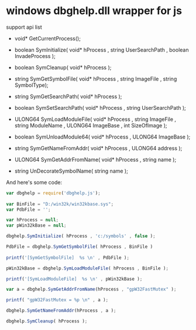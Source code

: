 # windows dbghelp.dll wrapper for js

support api list

 * void* GetCurrentProcess();    
   

 * boolean SymInitialize( void* hProcess , string UserSearchPath , boolean InvadeProcess );   
    
    
 * boolean SymCleanup( void* hProcess );    
     
     
 * string SymGetSymbolFile( void* hProcess , string ImageFile , string SymbolType);   
     
     
 * string SymGetSearchPath( void* hProcess );    
   
   
 * boolean SymSetSearchPath( void* hProcess , string UserSearchPath  );   
     
     
 * ULONG64 SymLoadModuleFile( void* hProcess , string ImageFile , string ModuleName , ULONG64 ImageBase , int SizeOfImage ); 
       
       
 * boolean SymUnloadModule64( void* hProcess , ULONG64 ImageBase );   
    
    
 * string SymGetNameFromAddr( void* hProcess , ULONG64 address );   
    
    
 * ULONG64 SymGetAddrFromName( void* hProcess , string name );  
     
     
 * string UnDecorateSymbolName( string name );   
    

And here's some code:

```javascript
var dbghelp = require('dbghelp.js');
	
var BinFile = "D:/win32k/win32kbase.sys";
var PdbFile = '';

var hProcess = null;
var pWin32kBase = null;

dbghelp.SymInitialize( hProcess , 'c:/symbols' , false );

PdbFile = dbghelp.SymGetSymbolFile( hProcess , BinFile )
    
printf('[SymGetSymbolFile]  %s \n' , PdbFile );

pWin32kBase = dbghelp.SymLoadModuleFile( hProcess , BinFile );

printf('[SymLoadModuleFile]  %s \n' , pWin32kBase );

var a = dbghelp.SymGetAddrFromName(hProcess , "gpW32FastMutex" );

printf( "gpW32FastMutex = %p \n" , a );

dbghelp.SymGetNameFromAddr(hProcess , a );

dbghelp.SymCleanup( hProcess );
```


